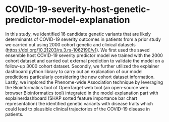 # COVID-19-severity-host-genetic-predictor-model-explanation
In this study, we identified 16 candidate genetic variants that are likely determinants of COVID-19 severity outcomes in patients from a prior study we carried out using 
2000 cohort genetic and clinical datasets (https://doi.org/10.21203/rs.3.rs-1062190/v1). We first used the saved ensemble host COVID-19 severity predictor model 
we trained with the 2000 cohort dataset and carried out external prediction to validate the model on a follow-up 3000 cohort dataset. 
Secondly, we further utilized the explainer dashboard python library to carry out an explanation of our model predictions particularly considering the new cohort 
dataset information. Lastly, we implored the Phenome-wide Association technique by leveraging the Bioinformatics tool of OpenTarget web tool (an open-source web
browser Bioinformatics tool) integrated in the model explanation part with explainerdashboard (SHAP sorted feature importance bar chart representation) the identified genetic variants with disease traits which could lead to plausible clinical trajectories of the COVID-19 disease in patients. 
